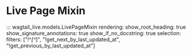 # Live Page Mixin

::: wagtail_live.models.LivePageMixin
    rendering:
      show_root_heading: true
      show_signature_annotations: true
      show_if_no_docstring: true
    selection:
      filters: ["!^_[^_]", "!get_next_by_last_updated_at", "!get_previous_by_last_updated_at"]
